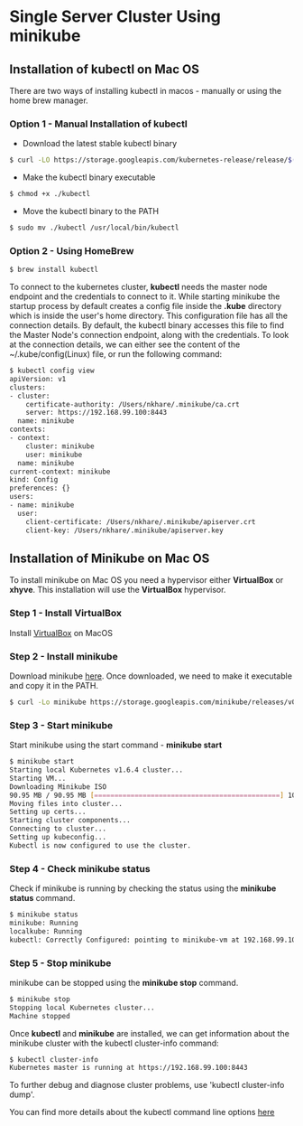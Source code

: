 # Single Server Cluster Using minikube

## Installation of kubectl on Mac OS

There are two ways of installing kubectl in macos - manually or using the home brew manager.

### Option 1 - Manual Installation of kubectl
- Download the latest stable kubectl binary
```sh
$ curl -LO https://storage.googleapis.com/kubernetes-release/release/$(curl -s https://storage.googleapis.com/kubernetes-release/release/stable.txt)/bin/darwin/amd64/kubectl
```
- Make the kubectl binary executable
```sh
$ chmod +x ./kubectl
```
- Move the kubectl binary to the PATH
```sh
$ sudo mv ./kubectl /usr/local/bin/kubectl
```

### Option 2 - Using HomeBrew
```sh
$ brew install kubectl
```

To connect to the kubernetes cluster, **kubectl** needs the master node endpoint and the credentials to connect to it. While starting minikube the startup process by default creates a config file inside the **.kube** directory which is inside the user's home directory. This configuration file has all the connection details. By default, the kubectl binary accesses this file to find the Master Node's connection endpoint, along with the credentials. To look at the connection details, we can either see the content of the ~/.kube/config(Linux) file, or run the following command:

```sh
$ kubectl config view
apiVersion: v1
clusters:
- cluster:
    certificate-authority: /Users/nkhare/.minikube/ca.crt
    server: https://192.168.99.100:8443
  name: minikube
contexts:
- context:
    cluster: minikube
    user: minikube
  name: minikube
current-context: minikube
kind: Config
preferences: {}
users:
- name: minikube
  user:
    client-certificate: /Users/nkhare/.minikube/apiserver.crt
    client-key: /Users/nkhare/.minikube/apiserver.key
```

## Installation of Minikube on Mac OS

To install minikube on Mac OS you need a hypervisor either **VirtualBox** or **xhyve**. This installation will use the **VirtualBox** hypervisor.

### Step 1 - Install VirtualBox

Install [VirtualBox](http://download.virtualbox.org/virtualbox/5.1.22/VirtualBox-5.1.22-115126-OSX.dmg) on MacOS

### Step 2 - Install minikube

Download minikube [here](https://github.com/kubernetes/minikube/releases). Once downloaded, we need to make it executable and copy it in the PATH.

```sh
$ curl -Lo minikube https://storage.googleapis.com/minikube/releases/v0.20.0/minikube-darwin-amd64 && chmod +x minikube && sudo mv minikube /usr/local/bin/
```

### Step 3 - Start minikube
Start minikube using the start command - 
**minikube start**

```sh
$ minikube start
Starting local Kubernetes v1.6.4 cluster...
Starting VM...
Downloading Minikube ISO
90.95 MB / 90.95 MB [==============================================] 100.00% 0s
Moving files into cluster...
Setting up certs...
Starting cluster components...
Connecting to cluster...
Setting up kubeconfig...
Kubectl is now configured to use the cluster.
```

### Step 4 - Check minikube status
Check if minikube is running by checking the status using the **minikube status** command.
```sh
$ minikube status
minikube: Running
localkube: Running
kubectl: Correctly Configured: pointing to minikube-vm at 192.168.99.10
```

### Step 5 - Stop minikube
minikube can be stopped using the **minikube stop** command.
```sh
$ minikube stop
Stopping local Kubernetes cluster...
Machine stopped
```

Once **kubectl** and **minikube** are installed,  we can get information about the minikube cluster with the kubectl cluster-info command:
```sh
$ kubectl cluster-info
Kubernetes master is running at https://192.168.99.100:8443
```
To further debug and diagnose cluster problems, use 'kubectl cluster-info dump'.

You can find more details about the kubectl command line options [here](https://kubernetes.io/docs/user-guide/kubectl-overview/)
